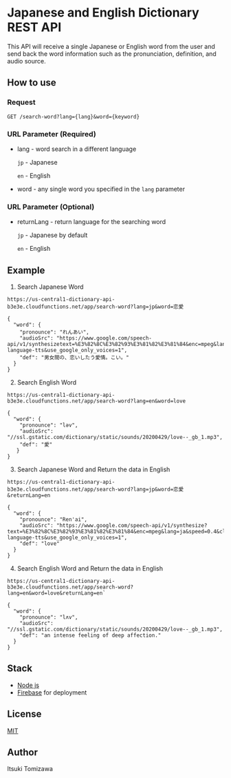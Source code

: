 # Japanese and English Dictionary REST API

This API will receive a single Japanese or English word from the user and send back the word information such as the pronunciation, definition, and audio source.

## How to use

### Request

`GET /search-word?lang={lang}&word={keyword}`

### URL Parameter (Required)

- lang - word search in a different language

  `jp` - Japanese

  `en` - English

- word - any single word you specified in the `lang` parameter

### URL Parameter (Optional)

- returnLang - return language for the searching word

  `jp` - Japanese by default

  `en` - English

## Example

1. Search Japanese Word

```
https://us-central1-dictionary-api-b3e3e.cloudfunctions.net/app/search-word?lang=jp&word=恋愛
```

```
{
  "word": {
    "pronounce": "れんあい",
    "audioSrc": "https://www.google.com/speech-api/v1/synthesizetext=%E3%82%8C%E3%82%93%E3%81%82%E3%81%84&enc=mpeg&lang=ja&speed=0.4&client=lr-language-tts&use_google_only_voices=1",
    "def": "男女間の、恋いしたう愛情。こい。"
  }
}

```

2. Search English Word

```
https://us-central1-dictionary-api-b3e3e.cloudfunctions.net/app/search-word?lang=en&word=love
```

```
{
  "word": {
    "pronounce": "ləv",
    "audioSrc": "//ssl.gstatic.com/dictionary/static/sounds/20200429/love--_gb_1.mp3",
    "def": "愛"
   }
}

```

3. Search Japanese Word and Return the data in English

```
https://us-central1-dictionary-api-b3e3e.cloudfunctions.net/app/search-word?lang=jp&word=恋愛&returnLang=en
```

```
{
  "word": {
    "pronounce": "Ren'ai",
    "audioSrc": "https://www.google.com/speech-api/v1/synthesize?text=%E3%82%8C%E3%82%93%E3%81%82%E3%81%84&enc=mpeg&lang=ja&speed=0.4&client=lr-language-tts&use_google_only_voices=1",
    "def": "love"
  }
}

```

4. Search English Word and Return the data in English

```
https://us-central1-dictionary-api-b3e3e.cloudfunctions.net/app/search-word?lang=en&word=love&returnLang=en`
```

```
{
  "word": {
    "pronounce": "lʌv",
    "audioSrc": "//ssl.gstatic.com/dictionary/static/sounds/20200429/love--_gb_1.mp3",
    "def": "an intense feeling of deep affection."
  }
}

```

## Stack

- [Node js](https://nodejs.org/en/)
- [Firebase](https://firebase.google.com/) for deployment

## License

[MIT](https://choosealicense.com/licenses/mit/)

## Author

Itsuki Tomizawa
